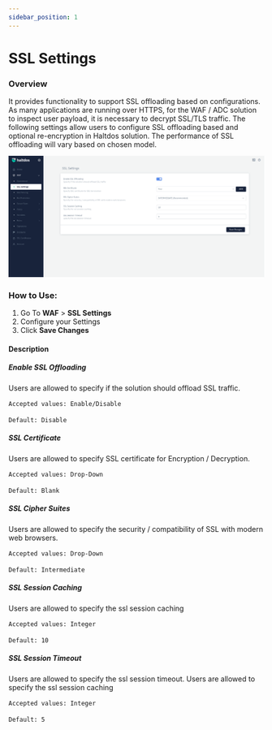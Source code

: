 ```yaml
---
sidebar_position: 1
---
```


# SSL Settings


### Overview
It provides functionality to support SSL offloading based on configurations. As many applications are running over HTTPS, for the WAF / ADC solution to inspect user payload, it is necessary to decrypt SSL/TLS traffic. The following settings allow users to configure SSL offloading based and optional re-encryption in Haltdos solution. The performance of SSL offloading will vary based on chosen model.
   
![SSL Settings](/img/ce-waf/docs/ssl_settings.png)
   
### How to Use:
1. Go To **WAF** > **SSL Settings**
2. Configure your Settings
3. Click **Save Changes**

#### Description

##### Enable SSL Offloading
Users are allowed to specify if the solution should offload SSL traffic.

    Accepted values: Enable/Disable 

    Default: Disable  


##### SSL Certificate
Users are allowed to specify SSL certificate for Encryption / Decryption.

    Accepted values: Drop-Down 

    Default: Blank  


##### SSL Cipher Suites
Users are allowed to specify the security / compatibility of SSL with modern web browsers.

    Accepted values: Drop-Down 

    Default: Intermediate  


##### SSL Session Caching
Users are allowed to specify the ssl session caching

    Accepted values: Integer 

    Default: 10  


##### SSL Session Timeout
Users are allowed to specify the ssl session timeout.
Users are allowed to specify the ssl session caching

    Accepted values: Integer 

    Default: 5  

